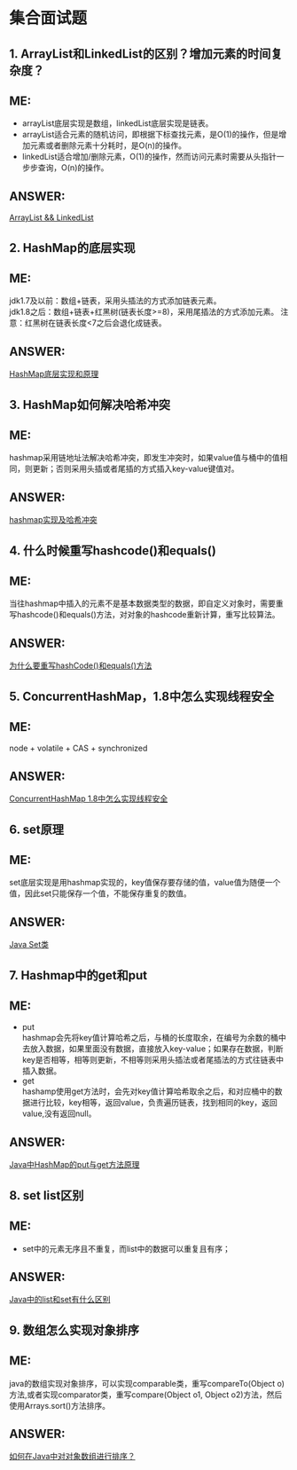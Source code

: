 # 集合面试题  
## 1. ArrayList和LinkedList的区别？增加元素的时间复杂度？  

ME:  
---  
+ arrayList底层实现是数组，linkedList底层实现是链表。  
+ arrayList适合元素的随机访问，即根据下标查找元素，是O(1)的操作，但是增加元素或者删除元素十分耗时，是O(n)的操作。  
+ linkedList适合增加/删除元素，O(1)的操作，然而访问元素时需要从头指针一步步查询，O(n)的操作。  

ANSWER:  
---  
[ArrayList && LinkedList](https://www.cnblogs.com/zjss/p/5232048.html)  

## 2. HashMap的底层实现  

ME:  
---  
jdk1.7及以前：数组+链表，采用头插法的方式添加链表元素。  
jdk1.8之后：数组+链表+红黑树(链表长度>=8)，采用尾插法的方式添加元素。  注意：红黑树在链表长度<7之后会退化成链表。  

ANSWER:  
---  
[HashMap底层实现和原理](https://blog.csdn.net/qq_41345773/article/details/92066554)  

## 3. HashMap如何解决哈希冲突

ME:  
---  
hashmap采用链地址法解决哈希冲突，即发生冲突时，如果value值与桶中的值相同，则更新；否则采用头插或者尾插的方式插入key-value键值对。  

ANSWER:  
---  
[hashmap实现及哈希冲突](https://www.cnblogs.com/marcocao/p/9884243.html)  

## 4. 什么时候重写hashcode()和equals()  

ME:  
---  
当往hashmap中插入的元素不是基本数据类型的数据，即自定义对象时，需要重写hashcode()和equals()方法，对对象的hashcode重新计算，重写比较算法。  

ANSWER:  
---  
[为什么要重写hashCode()和equals()方法](https://www.cnblogs.com/xinghaonan/p/11933378.html)  

## 5. ConcurrentHashMap，1.8中怎么实现线程安全  

ME:  
---  
node + volatile + CAS + synchronized  

ANSWER:  
---  
[ConcurrentHashMap 1.8中怎么实现线程安全](https://www.cnblogs.com/junjiang3/p/8686290.html)  

## 6. set原理  

ME:  
---  
set底层实现是用hashmap实现的，key值保存要存储的值，value值为随便一个值，因此set只能保存一个值，不能保存重复的数值。  

ANSWER:  
---  
[Java Set类](https://www.jianshu.com/p/3950f64821a6)  

## 7. Hashmap中的get和put  

ME:  
---  
+ put  
hashmap会先将key值计算哈希之后，与桶的长度取余，在编号为余数的桶中去放入数据，如果里面没有数据，直接放入key-value；如果存在数据，判断key是否相等，相等则更新，不相等则采用头插法或者尾插法的方式往链表中插入数据。  
+ get  
hashamp使用get方法时，会先对key值计算哈希取余之后，和对应桶中的数据进行比较，key相等，返回value，负责遍历链表，找到相同的key，返回value,没有返回null。  

ANSWER:  
---  
[Java中HashMap的put与get方法原理](https://www.cnblogs.com/kangkaii/p/8473793.html)  

## 8. set list区别  

ME:  
---  
+ set中的元素无序且不重复，而list中的数据可以重复且有序；  

ANSWER:  
---  
[Java中的list和set有什么区别](https://www.cnblogs.com/q2546/p/11394723.html)  

## 9. 数组怎么实现对象排序  

ME:  
---  
java的数组实现对象排序，可以实现comparable类，重写compareTo(Object o)方法,或者实现comparator类，重写compare(Object o1, Object o2)方法，然后使用Arrays.sort()方法排序。  

ANSWER:  
---  
[如何在Java中对对象数组进行排序？](http://www.imooc.com/wenda/detail/581283)  